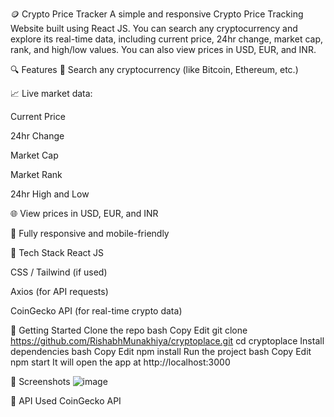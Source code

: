 🪙 Crypto Price Tracker
A simple and responsive Crypto Price Tracking Website built using React JS. You can search any cryptocurrency and explore its real-time data, including current price, 24hr change, market cap, rank, and high/low values. You can also view prices in USD, EUR, and INR.

🔍 Features
🔎 Search any cryptocurrency (like Bitcoin, Ethereum, etc.)

📈 Live market data:

Current Price

24hr Change

Market Cap

Market Rank

24hr High and Low

🌐 View prices in USD, EUR, and INR

📱 Fully responsive and mobile-friendly

🧰 Tech Stack
React JS

CSS / Tailwind (if used)

Axios (for API requests)

CoinGecko API (for real-time crypto data)

🚀 Getting Started
Clone the repo
bash
Copy
Edit
git clone https://github.com/RishabhMunakhiya/cryptoplace.git
cd cryptoplace
Install dependencies
bash
Copy
Edit
npm install
Run the project
bash
Copy
Edit
npm start
It will open the app at http://localhost:3000

📸 Screenshots
![image](https://github.com/user-attachments/assets/46e70775-2714-453f-b051-2ca0406c3e20)


📡 API Used
CoinGecko API
